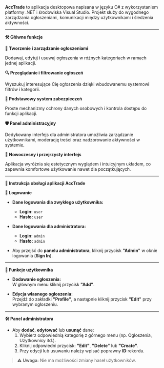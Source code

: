 **AccTrade** to aplikacja desktopowa napisana w języku C# z wykorzystaniem platformy .NET i środowiska Visual Studio. Projekt służy do wygodnego zarządzania ogłoszeniami, komunikacji między użytkownikami i śledzenia aktywności.

---

**🛠️ Główne funkcje**

**📌 Tworzenie i zarządzanie ogłoszeniami**

Dodawaj, edytuj i usuwaj ogłoszenia w różnych kategoriach w ramach jednej aplikacji.

**🔍 Przeglądanie i filtrowanie ogłoszeń**

Wyszukuj interesujące Cię ogłoszenia dzięki wbudowanemu systemowi filtrów i kategorii.

**🔐 Podstawowy system zabezpieczeń**

Proste mechanizmy ochrony danych osobowych i kontrola dostępu do funkcji aplikacji.

**🛡️ Panel administracyjny**

Dedykowany interfejs dla administratora umożliwia zarządzanie użytkownikami, moderację treści oraz nadzorowanie aktywności w systemie.

**🎨 Nowoczesny i przejrzysty interfejs**

Aplikacja wyróżnia się estetycznym wyglądem i intuicyjnym układem, co zapewnia komfortowe użytkowanie nawet dla początkujących.

---

**📖 Instrukcja obsługi aplikacji AccTrade**

**🔐 Logowanie**

- **Dane logowania dla zwykłego użytkownika:**  
  - **Login:** `user`  
  - **Hasło:** `user`

- **Dane logowania dla administratora:**  
  - **Login:** `admin`
  - **Hasło:** `admin`

- Aby przejść do **panelu administratora**, kliknij przycisk **"Admin"** w oknie logowania (**Sign In**).

---

**📌 Funkcje użytkownika**

- **Dodawanie ogłoszenia:**  
  W głównym menu kliknij przycisk **"Add"**.

- **Edycja własnego ogłoszenia:**  
  Przejdź do zakładki **"Profile"**, a następnie kliknij przycisk **"Edit"** przy wybranym ogłoszeniu.

---

**🛠️ Panel administratora**

- Aby **dodać**, **edytować** lub **usunąć** dane:
  1. Wybierz odpowiednią kategorię z górnego menu (np. Ogłoszenia, Użytkownicy itd.).
  2. Kliknij odpowiedni przycisk: **"Edit"**, **"Delete"** lub **"Create"**.
  3. Przy edycji lub usuwaniu należy wpisać poprawny **ID** rekordu.

> ⚠️ **Uwaga:** Nie ma możliwości zmiany haseł użytkowników.


